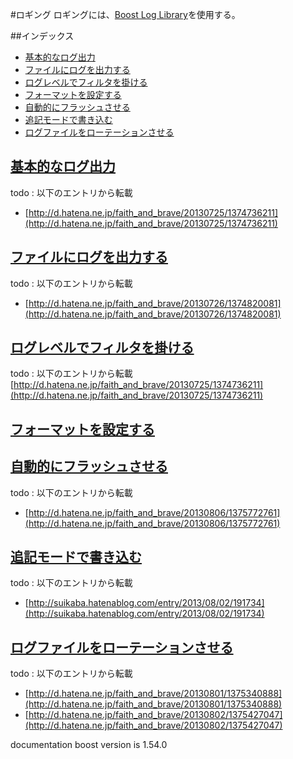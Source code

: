 #ロギング
ロギングには、[Boost Log Library](http://www.boost.org/doc/libs/release/libs/log/doc/html/index.html)を使用する。

##インデックス
- [基本的なログ出力](#basic-usage)
- [ファイルにログを出力する](#file-log)
- [ログレベルでフィルタを掛ける](#filter-loglevel)
- [フォーマットを設定する](#format)
- [自動的にフラッシュさせる](#auto-flush)
- [追記モードで書き込む](#append)
- [ログファイルをローテーションさせる](#rotation)


## <a name="basic-usage" href="basic-usage">基本的なログ出力</a>
todo : 以下のエントリから転載

- [http://d.hatena.ne.jp/faith_and_brave/20130725/1374736211](http://d.hatena.ne.jp/faith_and_brave/20130725/1374736211)


## <a name="file-log" href="file-log">ファイルにログを出力する</a>
todo : 以下のエントリから転載

- [http://d.hatena.ne.jp/faith_and_brave/20130726/1374820081](http://d.hatena.ne.jp/faith_and_brave/20130726/1374820081)


## <a name="filter-loglevel" href="filter-loglevel">ログレベルでフィルタを掛ける</a>
todo : 以下のエントリから転載
[http://d.hatena.ne.jp/faith_and_brave/20130725/1374736211](http://d.hatena.ne.jp/faith_and_brave/20130725/1374736211)


## <a name="format" href="format">フォーマットを設定する</a>


## <a name="auto-flush" href="auto-flush">自動的にフラッシュさせる</a>
todo : 以下のエントリから転載

- [http://d.hatena.ne.jp/faith_and_brave/20130806/1375772761](http://d.hatena.ne.jp/faith_and_brave/20130806/1375772761)


## <a name="append" href="append">追記モードで書き込む</a>
todo : 以下のエントリから転載

- [http://suikaba.hatenablog.com/entry/2013/08/02/191734](http://suikaba.hatenablog.com/entry/2013/08/02/191734)


## <a name="rotation" href="rotation">ログファイルをローテーションさせる</a>
todo : 以下のエントリから転載

- [http://d.hatena.ne.jp/faith_and_brave/20130801/1375340888](http://d.hatena.ne.jp/faith_and_brave/20130801/1375340888)
- [http://d.hatena.ne.jp/faith_and_brave/20130802/1375427047](http://d.hatena.ne.jp/faith_and_brave/20130802/1375427047)


documentation boost version is 1.54.0
